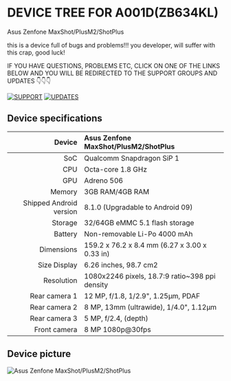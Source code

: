 # DEVICE TREE FOR A001D(ZB634KL)
Asus Zenfone MaxShot/PlusM2/ShotPlus 

this is a device full of bugs and problems!!!
you developer, will suffer with this crap, good luck!

IF YOU HAVE QUESTIONS, PROBLEMS ETC, CLICK ON ONE OF THE LINKS BELOW AND YOU WILL BE REDIRECTED TO THE SUPPORT GROUPS AND UPDATES
👇👇👇

[![SUPPORT](https://cdn1.telesco.pe/file/UH5Zp-vlLjh-PH-jADUewMu6uXshbTDC01ABNcbzux1svvu06FpGfxcsYKBYICokTzNEz4N9ILraRCtKR3akScEHr2X6EkZ20yDpOtVyS6KYJs-WPq6wZXUn1bQgPCzy_mNkbutVRJ2Nd9DpmCfUfpanbnA1kIAQ2XhHb5Lof9gwJvREClO73qrW_412HaHS7ULggpgSHlSihxwPzvm470oYKwZoY_-xNSwbkSqONN3LPy6Buo9fC9eK45emiyKaL_8BlPoGfArcZxa7EE-CpNBlMSkjm4mxe39k_l-hbsB8CnXAgZz_Jrjha4TOTdEIDm1waSYyIYzvF-B5RoLaAQ.jpg)](https://t.me/a001d)
[![UPDATES](https://cdn1.telesco.pe/file/QBOLN2T5INscd20tQmOt3ULg0Ov8J0IrXjuoExNolbwyqtTglyVxlEo5ZAZlzuKe9BhQQHGWjxHn7anGwdXeh0RP9y5TcwFKexNAxWiCFFPyxHlMspCR12_w7ef4nE0hpcuHewO9pAmOSKRqwKIVTwHjacz5_GSdQP6w6ZpXCJsIf31arVqiFPsY95hb9ZpWDuYSBCzVV-fuIq9WpcS_qCbtIwOWy8AQKkNCFQgg0B5L0-Po-hQmL5E8kzQvenzPInk2TPqcbUAgK-0CGNVzNu--h2ofvFUDO3QIjpvV2BMp2da3Vs_J6gAatYQISHXnaaeKk0OYOHaPfz6hwFJl8w.jpg)](https://t.me/Max_Shot_M2)

## Device specifications

| Device       | Asus Zenfone MaxShot/PlusM2/ShotPlus            |
| -----------: | :---------------------------------------------- |
| SoC          | Qualcomm Snapdragon SiP 1                       |
| CPU          | Octa-core 1.8 GHz                               |
| GPU          | Adreno 506                                      |
| Memory       | 3GB RAM/4GB RAM                                 |
| Shipped Android version | 8.1.0 (Upgradable to Android 09)     |
| Storage      | 32/64GB eMMC 5.1 flash storage                  |
| Battery      | Non-removable Li-Po 4000 mAh                    |
| Dimensions   | 159.2 x 76.2 x 8.4 mm (6.27 x 3.00 x 0.33 in)   |
| Size Display | 6.26 inches, 98.7 cm2                           |
| Resolution	 | 1080x2246 pixels, 18.7:9 ratio~398 ppi density  |
| Rear camera 1| 12 MP, f/1.8, 1/2.9", 1.25μm, PDAF              |
| Rear camera 2| 8 MP, 13mm (ultrawide), 1/4.0", 1.12µm          |
| Rear camera 3| 5 MP, f/2.4, (depth)                            |
| Front camera |8 MP 1080p@30fps                                 |

## Device picture
![Asus Zenfone MaxShot/PlusM2/ShotPlus ](https://www.asus.com/media/br/products/QBvv47GlWvjC7674/zug6brMnCUEAPKe2_setting_xxx_0_90_end_800.png)
